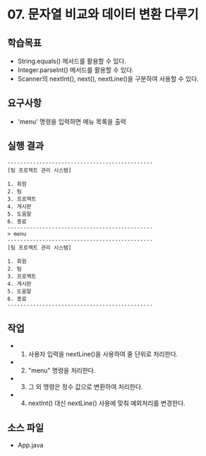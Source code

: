 # 07. 문자열 비교와 데이터 변환 다루기

## 학습목표

- String.equals() 메서드를 활용할 수 있다.
- Integer.parseInt() 메서드를 활용할 수 있다.
- Scanner의 nextInt(), next(), nextLine()을 구분하여 사용할 수 있다.

## 요구사항 

- 'menu' 명령을 입력하면 메뉴 목록을 출력

## 실행 결과

```
----------------------------------------------  
[팀 프로젝트 관리 시스템]  

1. 회원
2. 팀
3. 프로젝트
4. 게시판
5. 도움말
6. 종료  
----------------------------------------------  
> menu
----------------------------------------------  
[팀 프로젝트 관리 시스템]  

1. 회원
2. 팀
3. 프로젝트
4. 게시판
5. 도움말
6. 종료  
----------------------------------------------
```

## 작업

- 1) 사용자 입력을 nextLine()을 사용하여 줄 단위로 처리한다.
- 2) "menu" 명령을 처리한다.
- 3) 그 외 명령은 정수 값으로 변환하여 처리한다.
- 4) nextInt() 대신 nextLine() 사용에 맞춰 예외처리를 변경한다.

## 소스 파일

- App.java

